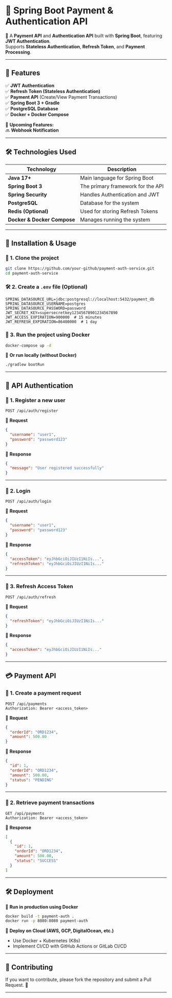 # 🏦 Spring Boot Payment & Authentication API

🚀 A **Payment API** and **Authentication API** built with **Spring Boot**, featuring **JWT Authentication**.  
Supports **Stateless Authentication**, **Refresh Token**, and **Payment Processing**.  

---

## 📌 **Features**
✅ **JWT Authentication**  
✅ **Refresh Token (Stateless Authentication)**  
✅ **Payment API** (Create/View Payment Transactions)  
✅ **Spring Boot 3 + Gradle**  
✅ **PostgreSQL Database**  
✅ **Docker + Docker Compose**  

📌 **Upcoming Features:**  
🔜 **Webhook Notification**  

---

## 🛠 **Technologies Used**
| Technology | Description |
|------------|------------|
| **Java 17+** | Main language for Spring Boot |
| **Spring Boot 3** | The primary framework for the API |
| **Spring Security** | Handles Authentication and JWT |
| **PostgreSQL** | Database for the system |
| **Redis (Optional)** | Used for storing Refresh Tokens |
| **Docker & Docker Compose** | Manages running the system |

---

## 📌 **Installation & Usage**
### **🚀 1. Clone the project**
```bash
git clone https://github.com/your-github/payment-auth-service.git
cd payment-auth-service
```

### **🛠 2. Create a `.env` file (Optional)**
```plaintext
SPRING_DATASOURCE_URL=jdbc:postgresql://localhost:5432/payment_db
SPRING_DATASOURCE_USERNAME=postgres
SPRING_DATASOURCE_PASSWORD=password
JWT_SECRET_KEY=supersecretkey12345678901234567890
JWT_ACCESS_EXPIRATION=900000  # 15 minutes
JWT_REFRESH_EXPIRATION=86400000  # 1 day
```

### **📌 3. Run the project using Docker**
```bash
docker-compose up -d
```

📌 **Or run locally (without Docker)**
```bash
./gradlew bootRun
```

---

## 🔑 **API Authentication**
### **📌 1. Register a new user**
```http
POST /api/auth/register
```
📌 **Request**
```json
{
  "username": "user1",
  "password": "password123"
}
```

📌 **Response**
```json
{
  "message": "User registered successfully"
}
```

---

### **📌 2. Login**
```http
POST /api/auth/login
```
📌 **Request**
```json
{
  "username": "user1",
  "password": "password123"
}
```

📌 **Response**
```json
{
  "accessToken": "eyJhbGciOiJIUzI1NiIs...",
  "refreshToken": "eyJhbGciOiJIUzI1NiIs..."
}
```

---

### **📌 3. Refresh Access Token**
```http
POST /api/auth/refresh
```
📌 **Request**
```json
{
  "refreshToken": "eyJhbGciOiJIUzI1NiIs..."
}
```

📌 **Response**
```json
{
  "accessToken": "eyJhbGciOiJIUzI1NiIs..."
}
```

---

## 💳 **Payment API**
### **📌 1. Create a payment request**
```http
POST /api/payments
Authorization: Bearer <access_token>
```
📌 **Request**
```json
{
  "orderId": "ORD1234",
  "amount": 500.00
}
```

📌 **Response**
```json
{
  "id": 1,
  "orderId": "ORD1234",
  "amount": 500.00,
  "status": "PENDING"
}
```

---

### **📌 2. Retrieve payment transactions**
```http
GET /api/payments
Authorization: Bearer <access_token>
```
📌 **Response**
```json
[
  {
    "id": 1,
    "orderId": "ORD1234",
    "amount": 500.00,
    "status": "SUCCESS"
  }
]
```

---

## 🛠 **Deployment**
📌 **Run in production using Docker**
```bash
docker build -t payment-auth .
docker run -p 8080:8080 payment-auth
```

📌 **Deploy on Cloud (AWS, GCP, DigitalOcean, etc.)**
- Use Docker + Kubernetes (K8s)
- Implement CI/CD with GitHub Actions or GitLab CI/CD

---

## 📌 **Contributing**
If you want to contribute, please fork the repository and submit a Pull Request. 🎯  

---

